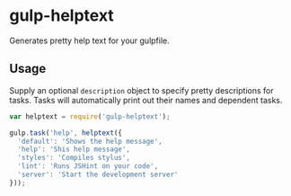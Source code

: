 # gulp-helptext

Generates pretty help text for your gulpfile.

## Usage

Supply an optional `description` object to specify pretty descriptions for tasks. Tasks will automatically print out their names and dependent tasks.

```js
var helptext = require('gulp-helptext');

gulp.task('help', helptext({
  'default': 'Shows the help message',
  'help': 'Shis help message',
  'styles': 'Compiles stylus',
  'lint': 'Runs JSHint on your code',
  'server': 'Start the development server'
}));
```
